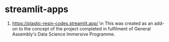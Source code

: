 # streamlit-apps
1. https://plastic-resin-codes.streamlit.app/ \n
  This was created as an add-on to the concept of the project completed in fulfilment of General Assembly's Data Science Immersive Programme.
